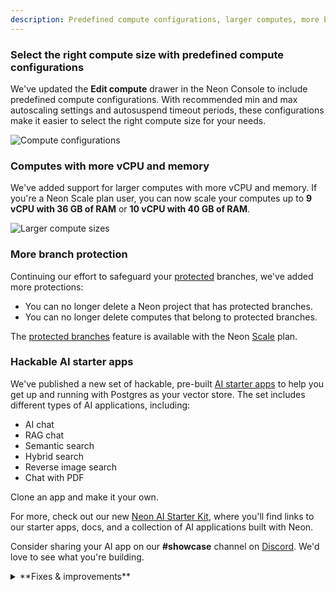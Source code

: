 ```yaml
---
description: Predefined compute configurations, larger computes, more branch protection, and hackable AI starter apps
---
```


### Select the right compute size with predefined compute configurations

We've updated the **Edit compute** drawer in the Neon Console to include predefined compute configurations. With recommended min and max autoscaling settings and autosuspend timeout periods, these configurations make it easier to select the right compute size for your needs.

![Compute configurations](/docs/relnotes/compute_configurations.png)

### Computes with more vCPU and memory

We've added support for larger computes with more vCPU and memory. If you're a Neon Scale plan user, you can now scale your computes up to **9 vCPU with 36 GB of RAM** or **10 vCPU with 40 GB of RAM**.

![Larger compute sizes](/docs/relnotes/larger_compute_sizes.png)

### More branch protection

Continuing our effort to safeguard your [protected](/docs/guides/protected-branches) branches, we've added more protections:
- You can no longer delete a Neon project that has protected branches.
- You can no longer delete computes that belong to protected branches.

The [protected branches](/docs/guides/protected-branches) feature is available with the Neon [Scale](/docs/introduction/plans#scale) plan.

### Hackable AI starter apps

We've published a new set of hackable, pre-built [AI starter apps](https://neon.tech/docs/ai/ai-intro#ai-starter-apps) to help you get up and running with Postgres as your vector store. The set includes different types of AI applications, including:

- AI chat
- RAG chat
- Semantic search
- Hybrid search
- Reverse image search
- Chat with PDF

Clone an app and make it your own.

For more, check out our new [Neon AI Starter Kit](/docs/ai/ai-intro), where you'll find links to our starter apps, docs, and a collection of AI applications built with Neon.

Consider sharing your AI app on our **#showcase** channel on [Discord](https://discord.gg/92vNTzKDGp). We'd love to see what you're building.

<details>
<summary>**Fixes & improvements**</summary>

- In a Postgres primary-standby configuration, certain settings must be no smaller on a standby than on the primary in order to ensure that the standby does not run out of shared memory during recovery, as described in the [PostgreSQL hot standby documentation](https://www.postgresql.org/docs/current/hot-standby.html#HOT-STANDBY-ADMIN). For Neon, it's no different. The same settings must be no smaller on a read replica compute than on the default read-write compute. For this reason, the following settings on read replica computes are now synchronized with the settings on the default read-write compute when the read replica compute is started:
    - `max_connections`
    - `max_prepared_transactions`
    - `max_locks_per_transaction`
    - `max_wal_senders`
    - `max_worker_processes`
- Fixed the SQLAlchemy code snippet in the **Connection Details** widget in the Neon Console. The host variable was missing a comma.
- A more user-friendly error message is now reported if you exceed the permitted number of concurrently active computes. Neon has a default limit of 20 concurrently active computes to protect your account from unintended usage. See [connection errors](/docs/connect/connection-errors#you-have-exceeded-the-limit-of-concurrently-active-endpoints) for more information.
- Fixed an issue with the [List projects](https://api-docs.neon.tech/reference/listprojects) API that caused it to return an empty result set when including an `org_id` value.
- Fixed an issue that caused the **Create project** page to be displayed if a **Project** page could not be shown due to an error. The **Projects list** page is now shown instead.
- For Free Tier users, the **Data transfer** metric in the **Resources remaining** widget on the **Project Dashboard** now displays `0` when the 5 GiB allowance is exceeded, indicating that there is no remaining allowance.
- Improved console naviagtion by carrying forward the branch and database selected on the **Dashboard** when navigating to other console pages. 
- Console themes (System, Light, Dark) are now set via the **Profile** menu in the Neon Console. The **Theme** page previously available via the **Settings** page was removed.
- Fixed an issue with the `rum` extension that caused an error when building a RUM index with a large amount of data.

</details>